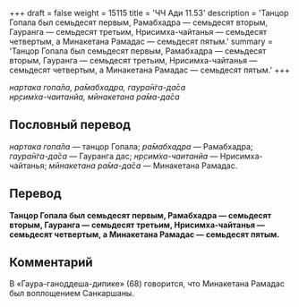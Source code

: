 +++
draft = false
weight = 15115
title = 'ЧЧ Ади 11.53'
description = 'Танцор Гопала был семьдесят первым, Рамабхадра — семьдесят вторым, Гауранга — семьдесят третьим, Нрисимха-чайтанья — семьдесят четвертым, а Минакетана Рамадас — семьдесят пятым.'
summary = 'Танцор Гопала был семьдесят первым, Рамабхадра — семьдесят вторым, Гауранга — семьдесят третьим, Нрисимха-чайтанья — семьдесят четвертым, а Минакетана Рамадас — семьдесят пятым.'
+++

_нартака гопа̄ла, ра̄мабхадра, гаура̄н̇га-да̄са  
нр̣сим̇ха-чаитанйа, мӣнакетана ра̄ма-да̄са_

## Пословный перевод

_нартака_ _гопа̄ла_ — танцор Гопала; _ра̄мабхадра_ — Рамабхадра; _гаура̄н̇га_\-_да̄са_ — Гауранга дас; _нр̣сим̇ха_\-_чаитанйа_ — Нрисимха-чайтанья; _мӣнакетана_ _ра̄ма_\-_да̄са_ — Минакетана Рамадас.

## Перевод

**Танцор Гопала был семьдесят первым, Рамабхадра — семьдесят вторым, Гауранга — семьдесят третьим, Нрисимха-чайтанья — семьдесят четвертым, а Минакетана Рамадас — семьдесят пятым.**

## Комментарий

В «Гаура-ганоддеша-дипике» (68) говорится, что Минакетана Рамадас был воплощением Санкаршаны.
